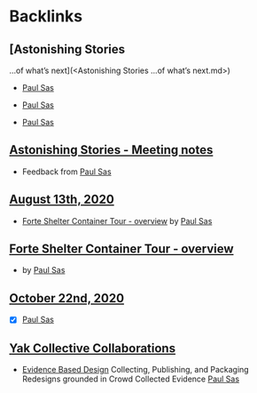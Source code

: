 
# Backlinks
## [Astonishing Stories
...of what’s next](<Astonishing Stories
...of what’s next.md>)
- [Paul Sas](<Paul Sas.md>)

- [Paul Sas](<Paul Sas.md>)

- [Paul Sas](<Paul Sas.md>)

## [Astonishing Stories -  Meeting notes](<Astonishing Stories -  Meeting notes.md>)
- Feedback from [Paul Sas](<Paul Sas.md>)

## [August 13th, 2020](<August 13th, 2020.md>)
- [Forte Shelter Container Tour - overview](<Forte Shelter Container Tour - overview.md>) by [Paul Sas](<Paul Sas.md>)

## [Forte Shelter Container Tour - overview](<Forte Shelter Container Tour - overview.md>)
- by [Paul Sas](<Paul Sas.md>)

## [October 22nd, 2020](<October 22nd, 2020.md>)
- [x] [Paul Sas](<Paul Sas.md>)

## [Yak Collective Collaborations](<Yak Collective Collaborations.md>)
- [Evidence Based Design](<Evidence Based Design.md>) Collecting, Publishing, and Packaging Redesigns grounded in Crowd Collected Evidence [Paul Sas](<Paul Sas.md>)

